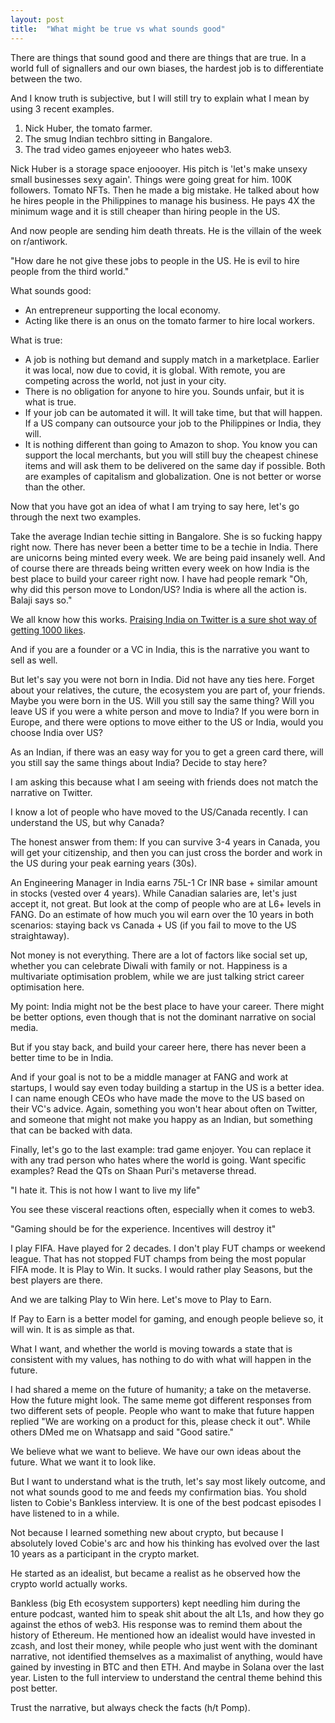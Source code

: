 ```yaml
---
layout: post
title:  "What might be true vs what sounds good"
---
```


There are things that sound good and there are things that are true. In a world full of signallers and our own biases, the hardest job is to differentiate between the two.

And I know truth is subjective, but I will still try to explain what I mean by using 3 recent examples.
1. Nick Huber, the tomato farmer.
2. The smug Indian techbro sitting in Bangalore.
3. The trad video games enjoyeeer who hates web3.

Nick Huber is a storage space enjoooyer. His pitch is 'let's make unsexy small businesses sexy again'. Things were going great for him. 100K followers. Tomato NFTs. Then he made a big mistake. He talked about how he hires people in the Philippines to manage his business. He pays 4X the minimum wage and it is still cheaper than hiring people in the US.

And now people are sending him death threats. He is the villain of the week on r/antiwork.

"How dare he not give these jobs to people in the US. He is evil to hire people from the third world."

What sounds good:
- An entrepreneur supporting the local economy.
- Acting like there is an onus on the tomato farmer to hire local workers.

What is true:
- A job is nothing but demand and supply match in a marketplace. Earlier it was local, now due to covid, it is global. With remote, you are competing across the world, not just in your city.
- There is no obligation for anyone to hire you. Sounds unfair, but it is what is true.
- If your job can be automated it will. It will take time, but that will happen. If a US company can outsource your job to the Philippines or India, they will.
- It is nothing different than going to Amazon to shop. You know you can support the local merchants, but you will still buy the cheapest chinese items and will ask them to be delivered on the same day if possible. Both are examples of capitalism and globalization. One is not better or worse than the other.

Now that you have got an idea of what I am trying to say here, let's go through the next two examples.

Take the average Indian techie sitting in Bangalore. She is so fucking happy right now. There has never been a better time to be a techie in India. There are unicorns being minted every week. We are being paid insanely well. And of course there are threads being written every week on how India is the best place to build your career right now. I have had people remark "Oh, why did this person move to London/US? India is where all the action is. Balaji says so."

We all know how this works. [Praising India on Twitter is a sure shot way of getting 1000 likes](https://manassaloi.com/2021/03/17/social-media-playbook.html).

And if you are a founder or a VC in India, this is the narrative you want to sell as well.

But let's say you were not born in India. Did not have any ties here. Forget about your relatives, the cuture, the ecosystem you are part of, your friends. Maybe you were born in the US. Will you still say the same thing? Will you leave US if you were a white person and move to India? If you were born in Europe, and there were options to move either to the US or India, would you choose India over US?

As an Indian, if there was an easy way for you to get a green card there, will you still say the same things about India? Decide to stay here?

I am asking this because what I am seeing with friends does not match the narrative on Twitter.

I know a lot of people who have moved to the US/Canada recently. I can understand the US, but why Canada?

The honest answer from them: If you can survive 3-4 years in Canada, you will get your citizenship, and then you can just cross the border and work in the US during your peak earning years (30s).  

An Engineering Manager in India earns 75L-1 Cr INR base + similar amount in stocks (vested over 4 years). While Canadian salaries are, let's just accept it, not great. But look at the comp of people who are at L6+ levels in FANG. Do an estimate of how much you wil earn over the 10 years in both scenarios: staying back vs Canada + US (if you fail to move to the US straightaway).

Not money is not everything. There are a lot of factors like social set up, whether you can celebrate Diwali with family or not. Happiness is a multivariate optimisation problem, while we are just talking strict career optimisation here.

My point: India might not be the best place to have your career. There might be better options, even though that is not the dominant narrative on social media.

But if you stay back, and build your career here, there has never been a better time to be in India.

And if your goal is not to be a middle manager at FANG and work at startups, I would say even today building a startup in the US is a better idea. I can name enough CEOs who have made the move to the US based on their VC's advice. Again, something you won't hear about often on Twitter, and someone that might not make you happy as an Indian, but something that can be backed with data.

Finally, let's go to the last example: trad game enjoyer. You can replace it with any trad person who hates where the world is going. Want specific examples? Read the QTs on Shaan Puri's metaverse thread.

"I hate it. This is not how I want to live my life"

You see these visceral reactions often, especially when it comes to web3.

"Gaming should be for the experience. Incentives will destroy it"

I play FIFA. Have played for 2 decades. I don't play FUT champs or weekend league. That has not stopped FUT champs from being the most popular FIFA mode. It is Play to Win. It sucks. I would rather play Seasons, but the best players are there.

And we are talking Play to Win here. Let's move to Play to Earn.

If Pay to Earn is a better model for gaming, and enough people believe so, it will win. It is as simple as that.

What I want, and whether the world is moving towards a state that is consistent with my values, has nothing to do with what will happen in the future.

I had shared a meme on the future of humanity; a take on the metaverse. How the future might look. The same meme got different responses from two different sets of people. People who want to make that future happen replied "We are working on a product for this, please check it out". While others DMed me on Whatsapp and said "Good satire."

We believe what we want to believe. We have our own ideas about the future. What we want it to look like.

But I want to understand what is the truth, let's say most likely outcome, and not what sounds good to me and feeds my confirmation bias. You shold listen to Cobie's Bankless interview. It is one of the best podcast episodes I have listened to in a while.

Not because I learned something new about crypto, but because I absolutely loved Cobie's arc and how his thinking has evolved over the last 10 years as a participant in the crypto market.

He started as an idealist, but became a realist as he observed how the crypto world actually works.

Bankless (big Eth ecosystem supporters) kept needling him during the enture podcast, wanted him to speak shit about the alt L1s, and how they go against the ethos of web3. His response was to remind them about the history of Ethereum. He mentioned how an  idealist would have invested in zcash, and lost their money, while people who just went with the dominant narrative, not identified themselves as a maximalist of anything, would have gained by investing in BTC and then ETH. And maybe in Solana over the last year. Listen to the full interview to understand the central theme behind this post better.

Trust the narrative, but always check the facts (h/t Pomp).
